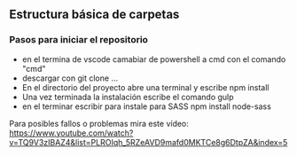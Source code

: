 ## Estructura básica de carpetas

### Pasos para iniciar el repositorio

- en el termina de vscode camabiar de powershell a cmd con el comando "cmd"
- descargar con git clone ...
- En el directorio del proyecto abre una terminal y escribe
  npm install
- Una vez terminada la instalación escribe el comando
  gulp
- en el terminar escribir para instale para SASS
  npm install node-sass

Para posibles fallos o problemas mira este vídeo:
https://www.youtube.com/watch?v=TQ9V3zIBAZ4&list=PLROIqh_5RZeAVD9mafd0MKTCe8g6DtpZA&index=5
